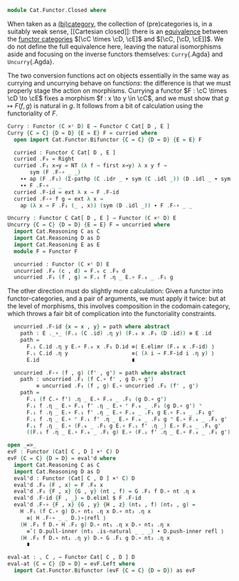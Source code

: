 <!--
```agda
open import Cat.Instances.Product
open import Cat.Functor.Base
open import Cat.Prelude

import Cat.Reasoning

open Precategory
open Functor
open _=>_
```
-->

```agda
module Cat.Functor.Closed where
```

<!--
```agda
private variable
  o h o₁ h₁ o₂ h₂ : Level
  B C D E : Precategory o h
  F G : Functor C D
```
-->

When taken as a [(bi)category][cat], the collection of (pre)categories
is, in a suitably weak sense, [[Cartesian closed]]: there is an
[equivalence] between the [functor categories] $[\cC \times \cD, \cE]$
and $[\cC, [\cD, \cE]]$. We do not define the full equivalence here,
leaving the natural isomorphisms aside and focusing on the inverse
functors themselves: `Curry`{.Agda} and `Uncurry`{.Agda}.

[cat]: Cat.Bi.Base.html#the-bicategory-of-categories
[equivalence]: Cat.Functor.Equivalence.html
[functor categories]: Cat.Functor.Base.html

The two conversion functions act on objects essentially in the same way
as currying and uncurrying behave on funct*ions*: the difference is that
we must properly stage the action on morphisms. Currying a functor $F :
\cC \times \cD \to \cE$ fixes a morphism $f : x \to y \in \cC$, and we
must show that $g \mapsto F(f,g)$ is natural in $g$. It follows from a
bit of calculation using the functoriality of $F$.

```agda
Curry : Functor (C ×ᶜ D) E → Functor C Cat[ D , E ]
Curry {C = C} {D = D} {E = E} F = curried where
  open import Cat.Functor.Bifunctor {C = C} {D = D} {E = E} F

  curried : Functor C Cat[ D , E ]
  curried .F₀ = Right
  curried .F₁ x→y = NT (λ f → first x→y) λ x y f →
       sym (F .F-∘ _ _)
    ∙∙ ap (F .F₁) (Σ-pathp (C .idr _ ∙ sym (C .idl _)) (D .idl _ ∙ sym (D .idr _)))
    ∙∙ F .F-∘ _ _
  curried .F-id = ext λ x → F .F-id
  curried .F-∘ f g = ext λ x →
    ap (λ x → F .F₁ (_ , x)) (sym (D .idl _)) ∙ F .F-∘ _ _

Uncurry : Functor C Cat[ D , E ] → Functor (C ×ᶜ D) E
Uncurry {C = C} {D = D} {E = E} F = uncurried where
  import Cat.Reasoning C as C
  import Cat.Reasoning D as D
  import Cat.Reasoning E as E
  module F = Functor F

  uncurried : Functor (C ×ᶜ D) E
  uncurried .F₀ (c , d) = F.₀ c .F₀ d
  uncurried .F₁ (f , g) = F.₁ f .η _ E.∘ F.₀ _ .F₁ g
```

The other direction must do slightly more calculation: Given a functor
into functor-categories, and a pair of arguments, we must apply it
twice: but at the level of morphisms, this involves composition in the
codomain category, which throws a fair bit of complication into the
functoriality constraints.

```agda
  uncurried .F-id {x = x , y} = path where abstract
    path : E ._∘_ (F.₁ (C .id) .η y) (F.₀ x .F₁ (D .id)) ≡ E .id
    path =
      F.₁ C.id .η y E.∘ F.₀ x .F₁ D.id ≡⟨ E.elimr (F.₀ x .F-id) ⟩
      F.₁ C.id .η y                    ≡⟨ (λ i → F.F-id i .η y) ⟩
      E.id                             ∎

  uncurried .F-∘ (f , g) (f' , g') = path where abstract
    path : uncurried .F₁ (f C.∘ f' , g D.∘ g')
         ≡ uncurried .F₁ (f , g) E.∘ uncurried .F₁ (f' , g')
    path =
      F.₁ (f C.∘ f') .η _ E.∘ F.₀ _ .F₁ (g D.∘ g')                      ≡˘⟨ E.pulll (λ i → F.F-∘ f f' (~ i) .η _) ⟩
      F.₁ f .η _ E.∘ F.₁ f' .η _ E.∘ ⌜ F.₀ _ .F₁ (g D.∘ g') ⌝           ≡⟨ ap! (F.₀ _ .F-∘ _ _) ⟩
      F.₁ f .η _ E.∘ F.₁ f' .η _ E.∘ F.₀ _ .F₁ g E.∘ F.₀ _ .F₁ g'       ≡⟨ cat! E ⟩
      F.₁ f .η _ E.∘ ⌜ F.₁ f' .η _ E.∘ F.₀ _ .F₁ g ⌝ E.∘ F.₀ _ .F₁ g'   ≡⟨ ap! (F.₁ f' .is-natural _ _ _) ⟩
      F.₁ f .η _ E.∘ (F.₀ _ .F₁ g E.∘ F.₁ f' .η _) E.∘ F.₀ _ .F₁ g'     ≡⟨ cat! E ⟩
      ((F.₁ f .η _ E.∘ F.₀ _ .F₁ g) E.∘ (F.₁ f' .η _ E.∘ F.₀ _ .F₁ g')) ∎
```

```agda
open _=>_
evF : Functor (Cat[ C , D ] ×ᶜ C) D
evF {C = C} {D = D} = eval'd where
  import Cat.Reasoning C as C
  import Cat.Reasoning D as D
  eval'd : Functor (Cat[ C , D ] ×ᶜ C) D
  eval'd .F₀ (F , x) = F .F₀ x
  eval'd .F₁ {F , x} {G , y} (nt , f) = G .F₁ f D.∘ nt .η x
  eval'd .F-id {F , _} = D.eliml $ F .F-id
  eval'd .F-∘ {F , x} {G , y} {H , z} (nt₁ , f) (nt₂ , g) =
    H .F₁ (f C.∘ g) D.∘ nt₁ .η x D.∘ nt₂ .η x
      ≡⟨ H .F-∘ _ _ D.⟩∘⟨refl ⟩
    (H .F₁ f D.∘ H .F₁ g) D.∘ nt₁ .η x D.∘ nt₂ .η x
      ≡˘⟨ D.pull-inner (nt₁ .is-natural _ _ _) ∙ D.push-inner refl ⟩
    (H .F₁ f D.∘ nt₁ .η y) D.∘ G .F₁ g D.∘ nt₂ .η x
      ∎

eval-at : ⌞ C ⌟ → Functor Cat[ C , D ] D
eval-at {C = C} {D = D} = evF.Left where
  import Cat.Functor.Bifunctor (evF {C = C} {D = D}) as evF
```
